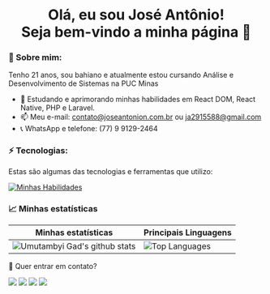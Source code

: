 <h1 align='center'>
  Olá, eu sou José Antônio!
  <br/>
  Seja bem-vindo a minha página 👋
</h1>

### 🌻 Sobre mim:

Tenho 21 anos, sou bahiano e atualmente estou cursando Análise e Desenvolvimento de Sistemas na PUC Minas

- 🌱 Estudando e aprimorando minhas habilidades em React DOM, React Native, PHP e Laravel.
- 📫 Meu e-mail: contato@joseantonion.com.br ou ja2915588@gmail.com
- 📞 WhatsApp e telefone: (77) 9 9129-2464

### ⚡ Tecnologias:

Estas são algumas das tecnologias e ferramentas que utilizo:


[![Minhas Habilidades](https://skillicons.dev/icons?i=html,css,js,vite,react,jquery,sass,styledcomponents,bootstrap,tailwind,materialui,php,laravel,wordpress,mysql,sqlite,firebase,figma,ps,git,github,vercel)](https://skillicons.dev)


### 📈 Minhas estatísticas

|  Minhas estatísticas                                                                                                                                                         | Principais Linguagens                                                                                                                                                                    |
| ------------------------------------------------------------------------------------------------------------------------------------------------------------------------ | ---------------------------------------------------------------------------------------------------------------------------------------------------------------------------------- |
| ![Umutambyi Gad's github stats](https://github-readme-stats.vercel.app/api?username=joseantonion03&show_icons=true&hide_border=true&count_private=true&theme=jolly) | ![Top Languages](https://github-readme-stats.vercel.app/api/top-langs/?username=joseantonion03&langs_count=10&count_private=true&hide_border=true&theme=jolly&layout=compact) |


💬 Quer entrar em contato?

<div>
  <a href="https://www.linkedin.com/in/joseantonion/" target="_blank"><img src="https://img.shields.io/badge/-LinkedIn-%230077B5?style=for-the-badge&logo=linkedin&logoColor=white" target="_blank"></a>
  <a href="https://wa.me/5577991292464" target="_blank"><img src="https://img.shields.io/badge/WhatsApp-25D366?style=for-the-badge&logo=whatsapp&logoColor=white" target="_blank"></a>
  <a href = "mailto:ja2915588@gmail.com"><img src="https://img.shields.io/badge/-Gmail-%23333?style=for-the-badge&logo=gmail&logoColor=white" target="_blank"></a>
  <a href="https://www.instagram.com/jose.antonion/" target="_blank"><img src="https://img.shields.io/badge/-Instagram-%23E4405F?style=for-the-badge&logo=instagram&logoColor=white" target="_blank"></a>
</div>
